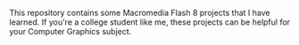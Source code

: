 This repository contains some Macromedia Flash 8 projects that I have learned. If you're a college student like me, these projects can be helpful for your Computer Graphics subject.
